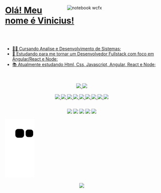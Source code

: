 <a href="https://github.com/TheeCronos">

<img src="https://raw.githubusercontent.com/MicaelliMedeiros/micaellimedeiros/master/image/computer-illustration.png" min-width="300px" max-width="300px" width="300px" align="right" alt="notebook wcfx">

# Olá! Meu nome é Vinicius!

<br>
<br>

- 👨‍🎓 Cursando Analise e Desenvolvimento de Sistemas;
- 🌱 Estudando para me tornar um Desenvolvedor Fullstack com foco em Angular/React e Node;
- 📚 Atualmente estudando Html, Css, Javascript, Angular, React e Node;

<br>
<br>

<div align="center">
	<a href="https://github.com/TheeCronos">
	<img height="150px" src="https://github-readme-stats.vercel.app/api?username=TheeCronos&show_icons=true&hide_rank=true&theme=dark&include_all_commits=true&count_private=true&icon_color=FFD700&title_color=FF4500&text_color=D3D3D3&border_color=1d2735&bg_color=0,0d1117,130F40"/>
    	<img height="150px" src="https://github-readme-stats.vercel.app/api/top-langs/?username=TheeCronos&hide=Java&layout=compact&theme=dark&icon_color=FFD700&title_color=FF4500&text_color=D3D3D3&border_color=1d2735&bg_color=0,0d1117,130F40"/>
</div>
<br>

<div style="display: inline_block" align="center">
	<img src="https://img.shields.io/badge/React-20232A?style=for-the-badge&logo=react&logoColor=61DAFB"/>
	<img src="https://img.shields.io/badge/HTML5-E34F26?style=for-the-badge&logo=html5&logoColor=white"/>
	<img src="https://img.shields.io/badge/CSS3-1572B6?style=for-the-badge&logo=css3&logoColor=white" />
	<img src="https://img.shields.io/badge/Angular-DD0031?style=for-the-badge&logo=angular&logoColor=white" />
	<img src="https://img.shields.io/badge/JavaScript-323330?style=for-the-badge&logo=javascript&logoColor=F7DF1E" />
	<img src="https://img.shields.io/badge/TypeScript-007ACC?style=for-the-badge&logo=typescript&logoColor=white" />
	<img src="https://img.shields.io/badge/Node.js-43853D?style=for-the-badge&logo=node.js&logoColor=white" />
	<img src="https://img.shields.io/badge/Tailwind_CSS-38B2AC?style=for-the-badge&logo=tailwind-css&logoColor=white" />
	<img src="https://img.shields.io/badge/Git-E34F26?style=for-the-badge&logo=git&logoColor=white" />
</div>
	
##

<div align="center">
	<a href="https://www.linkedin.com/in/vinicius-oliveiraa/" target="_blank"><img src="https://img.shields.io/badge/-LinkedIn-%230077B5?style=for-the-badge&logo=linkedin&logoColor=white" target="_blank" ></a> 
	<a href="https://t.me/TheeCronos" target="_blank"><img src="https://img.shields.io/badge/Telegram-2CA5E0?style=for-the-badge&logo=telegram&logoColor=white" target="_blank" ></a> 
	<a href="https://api.whatsapp.com/send?phone=5561982324559" target="_blank"><img src="https://img.shields.io/badge/WhatsApp-25D366?style=for-the-badge&logo=whatsapp&logoColor=white" target="_blank" ></a> 
	<a href="mailto:vinicius.o.s@outlook.com" target="_blank"><img src="https://img.shields.io/badge/Microsoft_Outlook-0078D4?style=for-the-badge&logo=microsoft-outlook&logoColor=white" target="_blank" ></a>
	<a href="https://www.instagram.com/viny_os/" target="_blank"><img src="https://img.shields.io/badge/-Instagram-%23E4405F?style=for-the-badge&logo=instagram&logoColor=white" target="_blank" ></a>
</div>

![Snake animation](https://github.com/TheeCronos/TheeCronos/blob/output/github-contribution-grid-snake.svg)

<div align="center">
	<img src="https://komarev.com/ghpvc/?username=TheeCronos&color=green" align="center">
</div>

<a href="https://github.com/TheeCronos" align="center">
